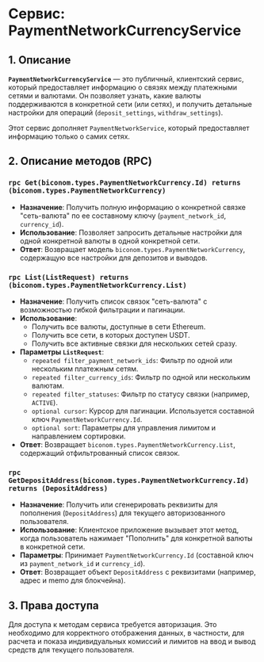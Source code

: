 # Сервис: PaymentNetworkCurrencyService

## 1. Описание

**`PaymentNetworkCurrencyService`** — это публичный, клиентский сервис, который предоставляет информацию о связях между платежными сетями и валютами. Он позволяет узнать, какие валюты поддерживаются в конкретной сети (или сетях), и получить детальные настройки для операций (`deposit_settings`, `withdraw_settings`).

Этот сервис дополняет `PaymentNetworkService`, который предоставляет информацию только о самих сетях.

## 2. Описание методов (RPC)

### `rpc Get(biconom.types.PaymentNetworkCurrency.Id) returns (biconom.types.PaymentNetworkCurrency)`
- **Назначение**: Получить полную информацию о конкретной связке "сеть-валюта" по ее составному ключу (`payment_network_id`, `currency_id`).
- **Использование**: Позволяет запросить детальные настройки для одной конкретной валюты в одной конкретной сети.
- **Ответ**: Возвращает модель `biconom.types.PaymentNetworkCurrency`, содержащую все настройки для депозитов и выводов.

### `rpc List(ListRequest) returns (biconom.types.PaymentNetworkCurrency.List)`
- **Назначение**: Получить список связок "сеть-валюта" с возможностью гибкой фильтрации и пагинации.
- **Использование**:
  - Получить все валюты, доступные в сети Ethereum.
  - Получить все сети, в которых доступен USDT.
  - Получить все активные связки для нескольких сетей сразу.
- **Параметры `ListRequest`**:
  - `repeated filter_payment_network_ids`: Фильтр по одной или нескольким платежным сетям.
  - `repeated filter_currency_ids`: Фильтр по одной или нескольким валютам.
  - `repeated filter_statuses`: Фильтр по статусу связки (например, `ACTIVE`).
  - `optional cursor`: Курсор для пагинации. Используется составной ключ `PaymentNetworkCurrency.Id`.
  - `optional sort`: Параметры для управления лимитом и направлением сортировки.
- **Ответ**: Возвращает `biconom.types.PaymentNetworkCurrency.List`, содержащий отфильтрованный список связок.

### `rpc GetDepositAddress(biconom.types.PaymentNetworkCurrency.Id) returns (DepositAddress)`
- **Назначение**: Получить или сгенерировать реквизиты для пополнения (`DepositAddress`) для текущего авторизованного пользователя.
- **Использование**: Клиентское приложение вызывает этот метод, когда пользователь нажимает "Пополнить" для конкретной валюты в конкретной сети.
- **Параметры**: Принимает `PaymentNetworkCurrency.Id` (составной ключ из `payment_network_id` и `currency_id`).
- **Ответ**: Возвращает объект `DepositAddress` с реквизитами (например, адрес и memo для блокчейна).

## 3. Права доступа

Для доступа к методам сервиса требуется авторизация. Это необходимо для корректного отображения данных, в частности, для расчета и показа индивидуальных комиссий и лимитов на ввод и вывод средств для текущего пользователя.